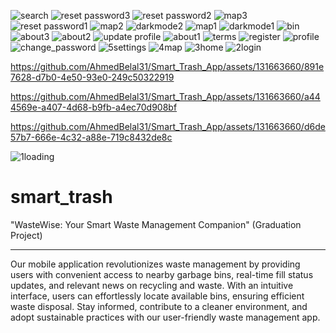 ![search](https://github.com/AhmedBelal31/Smart_Trash_App/assets/131663660/aaacf5f8-cfb3-4e3e-8cd1-059ec7e9051f)
![reset password3](https://github.com/AhmedBelal31/Smart_Trash_App/assets/131663660/0b4e33ba-b41f-46c1-b182-91c87ebeda7a)
![reset password2](https://github.com/AhmedBelal31/Smart_Trash_App/assets/131663660/a6f654ea-caa6-4b55-89a2-9dd90d3d8d98)
![map3](https://github.com/AhmedBelal31/Smart_Trash_App/assets/131663660/9fdac9fe-6f63-446c-b29e-0fc8b713f576)
![reset password1](https://github.com/AhmedBelal31/Smart_Trash_App/assets/131663660/925be6cf-a1ee-44f6-a132-faf212ee1629)
![map2](https://github.com/AhmedBelal31/Smart_Trash_App/assets/131663660/22588471-c401-4656-bdbb-b7124041d0bf)
![darkmode2](https://github.com/AhmedBelal31/Smart_Trash_App/assets/131663660/ab127079-ae19-4c7a-a01e-bb39aa9746cf)
![map1](https://github.com/AhmedBelal31/Smart_Trash_App/assets/131663660/09491e34-5292-423a-a535-f65dc6e40d40)
![darkmode1](https://github.com/AhmedBelal31/Smart_Trash_App/assets/131663660/cd56208d-b10c-4250-97fe-4346f525e7ca)
![bin](https://github.com/AhmedBelal31/Smart_Trash_App/assets/131663660/5ff5ed35-3586-4270-aca3-229984789f1c)
![about3](https://github.com/AhmedBelal31/Smart_Trash_App/assets/131663660/4d4d2a20-e4ed-4303-87bb-e7bd99272a47)
![about2](https://github.com/AhmedBelal31/Smart_Trash_App/assets/131663660/f239e0dd-588c-4842-9bc9-32d538d78a23)
![update profile](https://github.com/AhmedBelal31/Smart_Trash_App/assets/131663660/37c6124d-01e4-4077-a897-eb087340557c)
![about1](https://github.com/AhmedBelal31/Smart_Trash_App/assets/131663660/0ff82840-5a94-4824-986e-66091e62dcf9)
![terms](https://github.com/AhmedBelal31/Smart_Trash_App/assets/131663660/fab37526-8981-4d3b-bc5b-5910bfe9638d)
![register](https://github.com/AhmedBelal31/Smart_Trash_App/assets/131663660/a3710511-e517-4d97-86ee-debd6388ad44)
![profile](https://github.com/AhmedBelal31/Smart_Trash_App/assets/131663660/5cdb0585-e872-4e79-b05e-4036649a538d)
![change_password](https://github.com/AhmedBelal31/Smart_Trash_App/assets/131663660/40c22688-6d1f-422f-8a07-28fe3c9a0b2e)
![5settings](https://github.com/AhmedBelal31/Smart_Trash_App/assets/131663660/66ab881e-85c7-4537-892b-c0fecac96ace)
![4map](https://github.com/AhmedBelal31/Smart_Trash_App/assets/131663660/cfe0370c-3f24-44c4-84e6-51abbb9f4548)
![3home](https://github.com/AhmedBelal31/Smart_Trash_App/assets/131663660/35976b5a-da19-40cc-85a9-016df721dab0)
![2login](https://github.com/AhmedBelal31/Smart_Trash_App/assets/131663660/0beda2ef-9193-4136-9d9e-5dcf5ec4a4dd)

https://github.com/AhmedBelal31/Smart_Trash_App/assets/131663660/891e7628-d7b0-4e50-93e0-249c50322919



https://github.com/AhmedBelal31/Smart_Trash_App/assets/131663660/a444569e-a407-4d68-b9fb-a4ec70d908bf



https://github.com/AhmedBelal31/Smart_Trash_App/assets/131663660/d6de57b7-666e-4c32-a88e-719c8432de8c


![1loading](https://github.com/AhmedBelal31/Smart_Trash_App/assets/131663660/f105cb9b-5f97-4355-8df1-a8061da60b3d)
# smart_trash

"WasteWise: Your Smart Waste Management Companion" (Graduation Project)

---------------------------------------------------------
Our mobile application revolutionizes waste management by providing users with convenient access to nearby
garbage bins, real-time fill status updates, and relevant news on recycling and waste. With an intuitive interface,
users can effortlessly locate available bins, ensuring efficient waste disposal. Stay informed, contribute to a cleaner
environment, and adopt sustainable practices with our user-friendly waste management app.
